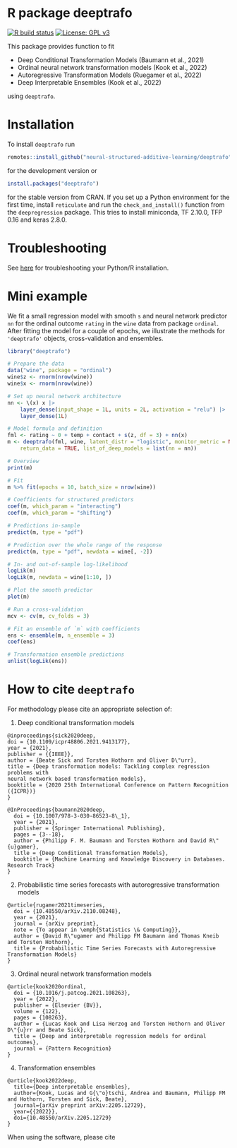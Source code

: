 # R package deeptrafo

[![R build status](https://github.com/neural-structured-additive-learning/deeptransformation/workflows/R-CMD-check/badge.svg)](https://github.com/neural-structured-additive-learning/deeptransformation/actions) [![License: GPL v3](https://img.shields.io/badge/License-GPLv3-blue.svg)](https://www.gnu.org/licenses/gpl-3.0)

This package provides function to fit

- Deep Conditional Transformation Models (Baumann et al., 2021)
- Ordinal neural network transformation models (Kook et al., 2022)
- Autoregressive Transformation Models (Ruegamer et al., 2022)
- Deep Interpretable Ensembles (Kook et al., 2022)

using `deeptrafo`.

# Installation

To install `deeptrafo` run
```r
remotes::install_github("neural-structured-additive-learning/deeptrafo")
```
for the development version or
```r
install.packages("deeptrafo")
```
for the stable version from CRAN. If you set up a Python environment
for the first time, install `reticulate` and run the `check_and_install()`
function from the `deepregression` package. This tries to install miniconda, TF
2.10.0, TFP 0.16 and keras 2.8.0.

# Troubleshooting

See
[here](https://github.com/neural-structured-additive-learning/deepregression/blob/main/README.md#troubleshooting)
for troubleshooting your Python/R installation.

# Mini example

We fit a small regression model with smooth `s` and neural network predictor 
`nn` for the ordinal outcome `rating` in the `wine` data from package 
`ordinal`. After fitting the model for a couple of epochs, we illustrate the 
methods for `'deeptrafo'` objects, cross-validation and ensembles.

```r
library("deeptrafo")

# Prepare the data
data("wine", package = "ordinal")
wine$z <- rnorm(nrow(wine))
wine$x <- rnorm(nrow(wine))

# Set up neural network architecture
nn <- \(x) x |>
    layer_dense(input_shape = 1L, units = 2L, activation = "relu") |>
    layer_dense(1L)

# Model formula and definition
fml <- rating ~ 0 + temp + contact + s(z, df = 3) + nn(x)
m <- deeptrafo(fml, wine, latent_distr = "logistic", monitor_metric = NULL,
    return_data = TRUE, list_of_deep_models = list(nn = nn))

# Overview
print(m)

# Fit
m %>% fit(epochs = 10, batch_size = nrow(wine))

# Coefficients for structured predictors
coef(m, which_param = "interacting")
coef(m, which_param = "shifting")

# Predictions in-sample
predict(m, type = "pdf")

# Prediction over the whole range of the response
predict(m, type = "pdf", newdata = wine[, -2])

# In- and out-of-sample log-likelihood
logLik(m)
logLik(m, newdata = wine[1:10, ])

# Plot the smooth predictor
plot(m)

# Run a cross-validation
mcv <- cv(m, cv_folds = 3)

# Fit an ensemble of `m` with coefficients 
ens <- ensemble(m, n_ensemble = 3)
coef(ens)

# Transformation ensemble predictions
unlist(logLik(ens))
```

# How to cite `deeptrafo`

For methodology please cite an appropriate selection of:

1. Deep conditional transformation models

```
@inproceedings{sick2020deep,
doi = {10.1109/icpr48806.2021.9413177},
year = {2021},
publisher = {{IEEE}},
author = {Beate Sick and Torsten Hothorn and Oliver D\"urr},
title = {Deep transformation models: Tackling complex regression problems with
neural network based transformation models},
booktitle = {2020 25th International Conference on Pattern Recognition ({ICPR})}
}
```

```
@InProceedings{baumann2020deep,
  doi = {10.1007/978-3-030-86523-8\_1},
  year = {2021},
  publisher = {Springer International Publishing},
  pages = {3--18},
  author = {Philipp F. M. Baumann and Torsten Hothorn and David R\"{u}gamer},
  title = {Deep Conditional Transformation Models},
  booktitle = {Machine Learning and Knowledge Discovery in Databases. Research Track}
}
```

2. Probabilistic time series forecasts with autoregressive transformation models

```
@article{rugamer2021timeseries,
  doi = {10.48550/arXiv.2110.08248},
  year = {2021},
  journal = {arXiv preprint},
  note = {To appear in \emph{Statistics \& Computing}},
  author = {David R\"ugamer and Philipp FM Baumann and Thomas Kneib and Torsten Hothorn},
  title = {Probabilistic Time Series Forecasts with Autoregressive Transformation Models}
}
```

3. Ordinal neural network transformation models

```
@article{kook2020ordinal,
  doi = {10.1016/j.patcog.2021.108263},
  year = {2022},
  publisher = {Elsevier {BV}},
  volume = {122},
  pages = {108263},
  author = {Lucas Kook and Lisa Herzog and Torsten Hothorn and Oliver D\"{u}rr and Beate Sick},
  title = {Deep and interpretable regression models for ordinal outcomes},
  journal = {Pattern Recognition}
}
```

4. Transformation ensembles

```
@article{kook2022deep,
  title={Deep interpretable ensembles},
  author={Kook, Lucas and G{\"o}tschi, Andrea and Baumann, Philipp FM and Hothorn, Torsten and Sick, Beate},
  journal={arXiv preprint arXiv:2205.12729},
  year={{2022}},
  doi={10.48550/arXiv.2205.12729}
}
```

When using the software, please cite

```

```
